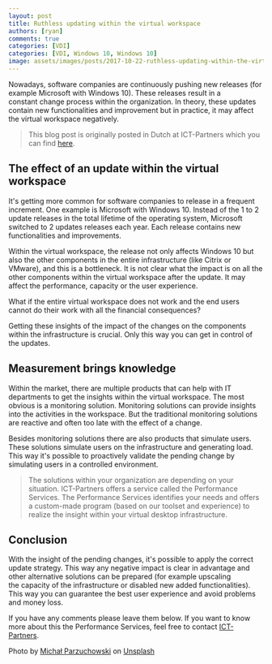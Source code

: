 ```yaml
---
layout: post
title: Ruthless updating within the virtual workspace
authors: [ryan]
comments: true
categories: [VDI]
categories: [VDI, Windows 10, Windows 10]
image: assets/images/posts/2017-10-22-ruthless-updating-within-the-virtual-workspace/ruthless-updating-within-the-virtual-workspace-feature-image.png
---
```

Nowadays, software companies are continuously pushing new releases (for example Microsoft with Windows 10). These releases result in a constant change process within the organization. In theory, these updates contain new functionalities and improvement but in practice, it may affect the virtual workspace negatively.

<!--more-->
<blockquote>This blog post is originally posted in Dutch at ICT-Partners which you can find <a href="https://www.ict-partners.nl/blog/klakkeloos-updaten-binnen-een-virtuele-werkplek-niet-doen" target="_blank" rel="noopener">here</a>.</blockquote>
<h2>The effect of an update within the virtual workspace</h2>
It's getting more common for software companies to release in a frequent increment. One example is Microsoft with Windows 10. Instead of the 1 to 2 update releases in the total lifetime of the operating system, Microsoft switched to 2 updates releases each year. Each release contains new functionalities and improvements.

Within the virtual workspace, the release not only affects Windows 10 but also the other components in the entire infrastructure (like Citrix or VMware), and this is a bottleneck. It is not clear what the impact is on all the other components within the virtual workspace after the update. It may affect the performance, capacity or the user experience.

What if the entire virtual workspace does not work and the end users cannot do their work with all the financial consequences?

Getting these insights of the impact of the changes on the components within the infrastructure is crucial. Only this way you can get in control of the updates.

<h2>Measurement brings knowledge</h2>
Within the market, there are multiple products that can help with IT departments to get the insights within the virtual workspace. The most obvious is a monitoring solution. Monitoring solutions can provide insights into the activities in the workspace. But the traditional monitoring solutions are reactive and often too late with the effect of a change.

Besides monitoring solutions there are also products that simulate users. These solutions simulate users on the infrastructure and generating load. This way it's possible to proactively validate the pending change by simulating users in a controlled environment.
<blockquote>The solutions within your organization are depending on your situation. ICT-Partners offers a service called the Performance Services. The Performance Services identifies your needs and offers a custom-made program (based on our toolset and experience) to realize the insight within your virtual desktop infrastructure.</blockquote>
<h2>Conclusion</h2>
With the insight of the pending changes, it's possible to apply the correct update strategy. This way any negative impact is clear in advantage and other alternative solutions can be prepared (for example upscaling the capacity of the infrastructure or disabled new added functionalities). This way you can guarantee the best user experience and avoid problems and money loss.

If you have any comments please leave them below. If you want to know more about this the Performance Services, feel free to contact <a href="https://www.ict-partners.nl/contact" target="_blank" rel="noopener">ICT-Partners</a>.

Photo by <a href="https://unsplash.com/photos/GikVY_KS9vQ?utm_source=unsplash&amp;utm_medium=referral&amp;utm_content=creditCopyText">Michał Parzuchowski</a> on <a href="https://unsplash.com/?utm_source=unsplash&amp;utm_medium=referral&amp;utm_content=creditCopyText">Unsplash</a>
